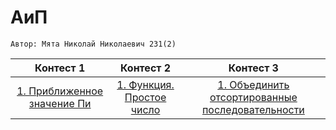 # АиП

    Автор: Мята Николай Николаевич 231(2)
  |Контест 1|Контест 2|Контест 3|
  |:-:|:-:|:-:|
  |[1. Приближенное значение Пи](./contest_01/01/main.ПриближенноезначениеПи) | [1. Функция. Простое число](./contest_02/01/main.ФункцияПростоечисло) |  [1. Объединить отсортированные последовательности](./contest_03/01/main.Объединитьотсортированныепоследовательности) |

 
